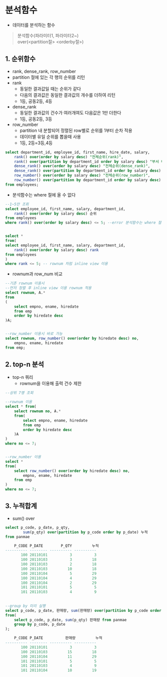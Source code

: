 # 분석함수
- 데이터를 분석하는 함수   
> 분석함수(파라미터1, 파라미터2~)   
> over(<partition절\> <orderby절\>)   

## 1. 순위함수
- rank, dense_rank, row_number
- partition 절에 있는 각 행의 순위를 리턴
- rank
  - 동일한 결과값일 때는 순위가 같다
  - 다음의 결과값은 동일한 결과값의 개수를 더하여 리턴
  - 1등, 공동2등, 4등
- dense_rank
  - 동일한 결과값의 건수가 여러개여도 다음값은 1만 더한다
  - 1등, 공동2등, 3등
- row_number
  - partition 내 분할되어 정렬된 row별로 순위를 1부터 순차 적용
  - 데이터별 유일 순위를 뽑을때 사용
  - 1등, 2등=3등,4등   

```sql
select department_id, employee_id, first_name, hire_date, salary,
    rank() over(order by salary desc) "전체순위(rank)",
    rank() over(partition by department_id order by salary desc) "부서 내 순위(rank)",
    dense_rank() over(order by salary desc) "전체순위(dense_rank)",
    dense_rank() over(partition by department_id order by salary desc) "부서 내 순위(dense_rank)",
    row_number() over(order by salary desc) "전체순위(row_number)",
    row_number() over(partition by department_id order by salary desc) "부서 내 순위(row_number)"
from employees;
```

- 분석함수는 where 절에 올 수 없다   

```sql
--1~5만 조회
select employee_id, first_name, salary, department_id,
    rank() over(order by salary desc) 순위
from employees
where rank() over(order by salary desc) <= 5; --error 분석함수는 where 절에 올 수 없다 


select *
from(
select employee_id, first_name, salary, department_id,
    rank() over(order by salary desc) rank
from employees
)
where rank <= 5; -- rownum 처럼 inline view 이용
```

- rownum과 row_num 비교   


```sql
--기존 rownum 이용시
--먼저 정렬 후 inline view 이용 rownum 적용
select rownum, A.*
from
(
    select empno, ename, hiredate
    from emp
    order by hiredate desc
)A;


--row_number 이용시 바로 가능
select rownum, row_number() over(order by hiredate desc) no,
    empno, ename, hiredate
from emp;
```




## 2. top-n 분석
- top-n 쿼리
  - rownum을 이용해 출력 건수 제한   

```sql
--상위 7명 조회

--rownum 이용
select * from(
    select rownum no, A.*
    from(
        select empno, ename, hiredate
        from emp
        order by hiredate desc
    )A
)
where no <= 7;


--row_number 이용
select *
from(
    select row_number() over(order by hiredate desc) no,
        empno, ename, hiredate
    from emp
)
where no <= 7;
```


## 3. 누적합계
- sum() over   

```sql
select p_code, p_date, p_qty,
        sum(p_qty) over(partition by p_code order by p_date) 누적
from panmae

    P_CODE P_DATE        P_QTY         누적
---------- -------- ---------- ----------
       100 20110101          3          3
       100 20110103          3         18
       100 20110103          2         18
       100 20110103         10         18
       100 20110104          5         29
       100 20110104          4         29
       100 20110104          2         29
       101 20110101          5          5
       101 20110103          4          9
       
       
--group by 미리 실행
select p_code, p_date, 판매량, sum(판매량) over(partition by p_code order by p_date) 누적
from(
    select p_code, p_date, sum(p_qty) 판매량 from panmae
    group by p_code, p_date
);

    P_CODE P_DATE          판매량         누적
---------- -------- ---------- ----------
       100 20110101          3          3
       100 20110103         15         18
       100 20110104         11         29
       101 20110101          5          5
       101 20110103          4          9
       101 20110104         10         19
```
